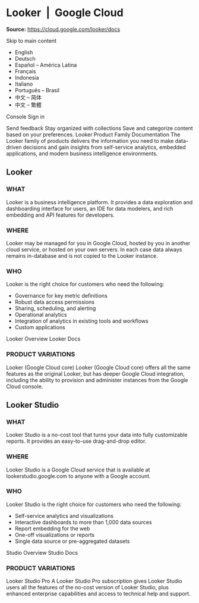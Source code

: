 # Looker  |  Google Cloud

**Source:** https://cloud.google.com/looker/docs

Skip to main content 


  * English
  * Deutsch
  * Español – América Latina
  * Français
  * Indonesia
  * Italiano
  * Português – Brasil
  * 中文 – 简体
  * 中文 – 繁體

Console  Sign in


Send feedback 
Stay organized with collections  Save and categorize content based on your preferences. 
Looker Product Family Documentation 
The Looker family of products delivers the information you need to make data-driven decisions and gain insights from self-service analytics, embedded applications, and modern business intelligence environments. 
## Looker
### WHAT
Looker is a business intelligence platform. It provides a data exploration and dashboarding interface for users, an IDE for data modelers, and rich embedding and API features for developers.
### WHERE
Looker may be managed for you in Google Cloud, hosted by you in another cloud service, or hosted on your own servers. In each case data always remains in-database and is not copied to the Looker instance.
### WHO
Looker is the right choice for customers who need the following: 
  * Governance for key metric definitions
  * Robust data access permissions
  * Sharing, scheduling, and alerting
  * Operational analytics
  * Integration of analytics in existing tools and workflows
  * Custom applications


Looker Overview Looker Docs
### PRODUCT VARIATIONS
Looker (Google Cloud core)
Looker (Google Cloud core) offers all the same features as the original Looker, but has deeper Google Cloud integration, including the ability to provision and administer instances from the Google Cloud console.
## Looker Studio
### WHAT
Looker Studio is a no-cost tool that turns your data into fully customizable reports. It provides an easy-to-use drag-and-drop editor.
### WHERE
Looker Studio is a Google Cloud service that is available at lookerstudio.google.com to anyone with a Google account.
### WHO
Looker Studio is the right choice for customers who need the following: 
  * Self-service analytics and visualizations
  * Interactive dashboards to more than 1,000 data sources
  * Report embedding for the web
  * One-off visualizations or reports
  * Single data source or pre-aggregated datasets


Studio Overview Studio Docs
### PRODUCT VARIATIONS
Looker Studio Pro
A Looker Studio Pro subscription gives Looker Studio users all the features of the no-cost version of Looker Studio, plus enhanced enterprise capabilities and access to technical help and support.


